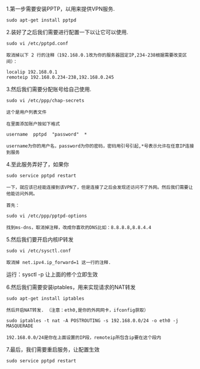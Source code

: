 1.第一步需要安装PPTP，以用来提供VPN服务.
```
sudo apt-get install pptpd
```
2.装好了之后我们需要进行配置一下以让它可以使用.
```
sudo vi /etc/pptpd.conf
```
    取消掉以下 2 行的注释（192.168.0.1改为你的服务器固定IP,234-238根据需要改变区间）：
```
localip 192.168.0.1
remoteip 192.168.0.234-238,192.168.0.245
```
3.然后我们需要分配账号给自己使用.
```
sudo vi /etc/ppp/chap-secrets
```
    这个是用户列表文件

    在里面添加账户按如下格式
```
username  pptpd  "password"  *
```
    username为你的用户名，password为你的密码，密码用引号引起,*号表示允许在任意IP连接到服务

4.至此服务弄好了，如果你
```
sudo service pptpd restart
```
    一下，就应该已经能连接到该VPN了，但是连接了之后会发现还访问不了外网。然后我们需要让他能访问外网。

    首先：
```
sudo vi /etc/ppp/pptpd-options
```
    找到ms-dns，取消掉注释，改成你喜欢的DNS比如：8.8.8.8,8.8.4.4

5.然后我们要开启内核IP转发
```
sudo vi /etc/sysctl.conf
```
    取消掉 net.ipv4.ip_forward=1 这一行的注释.

运行：sysctl -p 让上面的修个立即生效

6.然后我们需要安装iptables，用来实现请求的NAT转发
```
sudo apt-get install iptables
```
    然后开启NAT转发. （注意：eth0,是你的外网网卡，ifconfig获取）
```
sudo iptables -t nat -A POSTROUTING -s 192.168.0.0/24 -o eth0 -j MASQUERADE
```
    192.168.0.0/24是你在上面设置的IP段，remoteip所包含ip要在这个段内

7.最后，我们需要重启服务，让配置生效 
```
sudo service pptpd restart
```
